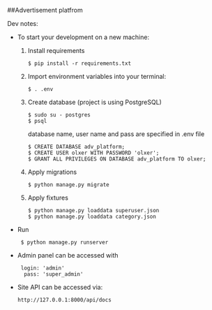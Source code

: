 ##Advertisement platfrom

Dev notes: 
    
- To start your development on a new machine:
   1. Install requirements
       ~~~
       $ pip install -r requirements.txt
       ~~~
   2. Import environment variables into your terminal:
      ~~~
      $ . .env
      ~~~
   3. Create database (project is using PostgreSQL)
       ~~~
       $ sudo su - postgres
       $ psql
       ~~~
       database name, user name and pass are specified in
       .env file
       ~~~
       $ CREATE DATABASE adv_platform; 
       $ CREATE USER olxer WITH PASSWORD 'olxer';
       $ GRANT ALL PRIVILEGES ON DATABASE adv_platform TO olxer;
       ~~~
   4. Apply migrations
       ~~~
       $ python manage.py migrate
       ~~~
   5. Apply fixtures
       ~~~
       $ python manage.py loaddata superuser.json
       $ python manage.py loaddata category.json
       ~~~
- Run

   ~~~     
    $ python manage.py runserver
   ~~~
- Admin panel can be accessed with 

   ~~~
    login: 'admin' 
     pass: 'super_admin'
   ~~~
- Site API can be accessed via:
    ~~~
    http://127.0.0.1:8000/api/docs
    ~~~